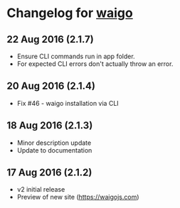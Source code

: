 # Changelog for [waigo](https://github.com/waigo/waigo)

## 22 Aug 2016 (2.1.7)
* Ensure CLI commands run in app folder.
* For expected CLI errors don't actually throw an error.

## 20 Aug 2016 (2.1.4)
* Fix #46 - waigo installation via CLI

## 18 Aug 2016 (2.1.3)
* Minor description update
* Update to documentation

## 17 Aug 2016 (2.1.2)
* v2 initial release
* Preview of new site (https://waigojs.com)
